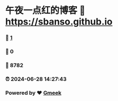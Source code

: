 # 午夜一点红的博客 :link: https://sbanso.github.io 
### :page_facing_up: [1](https://sbanso.github.io/tag.html) 
### :speech_balloon: 0 
### :hibiscus: 8782 
### :alarm_clock: 2024-06-28 14:27:43 
### Powered by :heart: [Gmeek](https://github.com/Meekdai/Gmeek)
